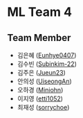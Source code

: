 # ML Team 4

## Team Member

- 김은혜 ([Eunhye0407](https://github.com/Eunhye0407))
- 김수빈 ([Subinkim-22](https://github.com/Subinkim-22))
- 김주은 ([Jueun23](https://github.com/Jueun23))
- 안의성 ([UiseongAn](https://github.com/UiseongAn))
- 오하경 ([Miniohn](https://github.com/Miniohn))
- 이지영 ([etti1052](https://github.com/etti1052))
- 최재성 ([sorrychoe](https://github.com/sorrychoe))